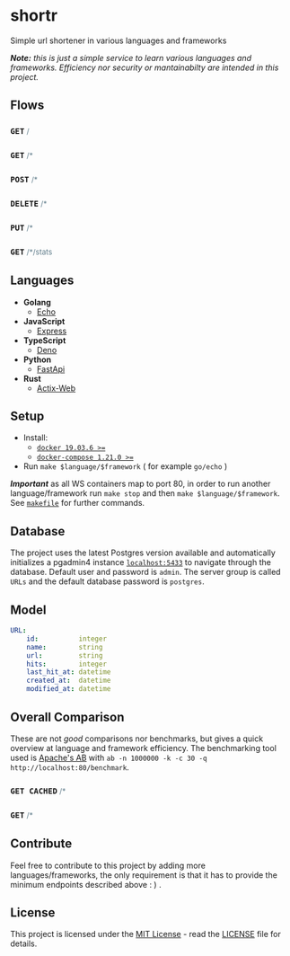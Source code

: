 # shortr
Simple url shortener in various languages and frameworks

_**Note:** this is just a simple service to learn various languages and frameworks. Efficiency nor security or mantainabilty are intended in this project._

## Flows
### `GET` <span style="color: #607D8B; font-weight: normal; font-size: 0.8em;">/<span/>
### `GET` <span style="color: #607D8B; font-weight: normal; font-size: 0.8em;">/*<span/>
### `POST` <span style="color: #607D8B; font-weight: normal; font-size: 0.8em;">/*<span/>
### `DELETE` <span style="color: #607D8B; font-weight: normal; font-size: 0.8em;">/*<span/>
### `PUT` <span style="color: #607D8B; font-weight: normal; font-size: 0.8em;">/*<span/>
### `GET` <span style="color: #607D8B; font-weight: normal; font-size: 0.8em;">/*/stats<span/>

## Languages
- **Golang**
    - [Echo](go/echo/README.md)
- **JavaScript**
    - [Express](js/express/README.md)
- **TypeScript**
    - [Deno](js/deno/README.md)
- **Python**
    - [FastApi](py/fastapi/README.md)
- **Rust**
    - [Actix-Web](rs/actix/README.md)

## Setup
- Install:
    - [`docker 19.03.6 >=`](https://docs.docker.com/get-docker/)
    - [`docker-compose 1.21.0 >=`](https://docs.docker.com/compose/install/)
- Run `make $language/$framework` ( for example `go/echo` )

**_Important_** as all WS containers map to port 80, in order to run another language/framework run `make stop` and then `make $language/$framework`.
See [`makefile`](makefile) for further commands.

## Database
The project uses the latest Postgres version available and automatically initializes a pgadmin4 instance [`localhost:5433`](http://localhost:5433) to navigate through the database. Default user and password is `admin`. The server group is called `URLs` and the default database password is `postgres`.

## Model
```yaml
URL:
    id:          integer
    name:        string
    url:         string
    hits:        integer
    last_hit_at: datetime
    created_at:  datetime
    modified_at: datetime
```

## Overall Comparison
These are not _good_ comparisons nor benchmarks, but gives a quick overview at language and framework efficiency. The benchmarking tool used is [Apache's AB](https://httpd.apache.org/docs/2.4/programs/ab.html) with `ab -n 1000000 -k -c 30 -q http://localhost:80/benchmark`.

### `GET CACHED` <span style="color: #607D8B; font-weight: normal; font-size: 0.8em;">/*<span/>
### `GET` <span style="color: #607D8B; font-weight: normal; font-size: 0.8em;">/*<span/>

## Contribute
Feel free to contribute to this project by adding more languages/frameworks, the only requirement is that it has to provide the minimum endpoints described above : ) .

## License
This project is licensed under the [MIT License](https://opensource.org/licenses/MIT) - read the [LICENSE](LICENSE) file for details.